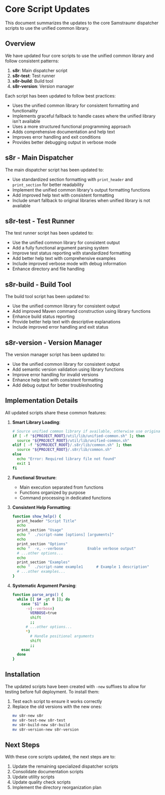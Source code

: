 # Core Script Updates

This document summarizes the updates to the core Samstraumr dispatcher scripts to use the unified common library.

## Overview

We have updated four core scripts to use the unified common library and follow consistent patterns:

1. **s8r**: Main dispatcher script
2. **s8r-test**: Test runner
3. **s8r-build**: Build tool
4. **s8r-version**: Version manager

Each script has been updated to follow best practices:

- Uses the unified common library for consistent formatting and functionality
- Implements graceful fallback to handle cases where the unified library isn't available
- Uses a more structured functional programming approach
- Adds comprehensive documentation and help text
- Improves error handling and exit conditions
- Provides better debugging output in verbose mode

## s8r - Main Dispatcher

The main dispatcher script has been updated to:

- Use standardized section formatting with `print_header` and `print_section` for better readability
- Implement the unified common library's output formatting functions
- Add improved help text with consistent formatting
- Include smart fallback to original libraries when unified library is not available

## s8r-test - Test Runner

The test runner script has been updated to:

- Use the unified common library for consistent output
- Add a fully functional argument parsing system
- Improve test status reporting with standardized formatting
- Add better help text with comprehensive examples
- Include improved verbose mode with debug information
- Enhance directory and file handling

## s8r-build - Build Tool

The build tool script has been updated to:

- Use the unified common library for consistent output
- Add improved Maven command construction using library functions
- Enhance build status reporting
- Provide better help text with descriptive explanations
- Include improved error handling and exit status

## s8r-version - Version Manager

The version manager script has been updated to:

- Use the unified common library for consistent output
- Add semantic version validation using library functions
- Improve error handling for invalid versions
- Enhance help text with consistent formatting
- Add debug output for better troubleshooting

## Implementation Details

All updated scripts share these common features:

1. **Smart Library Loading**:
   ```bash
   # Source unified common library if available, otherwise use original
   if [ -f "${PROJECT_ROOT}/util/lib/unified-common.sh" ]; then
     source "${PROJECT_ROOT}/util/lib/unified-common.sh"
   elif [ -f "${PROJECT_ROOT}/.s8r/lib/common.sh" ]; then
     source "${PROJECT_ROOT}/.s8r/lib/common.sh"
   else
     echo "Error: Required library file not found"
     exit 1
   fi
   ```

2. **Functional Structure**:
   - Main execution separated from functions
   - Functions organized by purpose
   - Command processing in dedicated functions

3. **Consistent Help Formatting**:
   ```bash
   function show_help() {
     print_header "Script Title"
     echo
     print_section "Usage"
     echo "  ./script-name [options] [arguments]"
     echo
     print_section "Options"
     echo "  -v, --verbose           Enable verbose output"
     # ...other options...
     echo
     print_section "Examples"
     echo "  ./script-name example1      # Example 1 description"
     # ...other examples...
   }
   ```

4. **Systematic Argument Parsing**:
   ```bash
   function parse_args() {
     while [[ $# -gt 0 ]]; do
       case "$1" in
         -v|--verbose)
           VERBOSE=true
           shift
           ;;
         # ...other options...
         *)
           # Handle positional arguments
           shift
           ;;
       esac
     done
   }
   ```

## Installation

The updated scripts have been created with `-new` suffixes to allow for testing before full deployment. To install them:

1. Test each script to ensure it works correctly
2. Replace the old versions with the new ones:
   ```bash
   mv s8r-new s8r
   mv s8r-test-new s8r-test
   mv s8r-build-new s8r-build
   mv s8r-version-new s8r-version
   ```

## Next Steps

With these core scripts updated, the next steps are to:

1. Update the remaining specialized dispatcher scripts
2. Consolidate documentation scripts
3. Update utility scripts
4. Update quality check scripts
5. Implement the directory reorganization plan